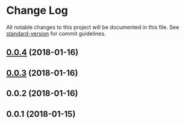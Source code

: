 # Change Log

All notable changes to this project will be documented in this file. See [standard-version](https://github.com/conventional-changelog/standard-version) for commit guidelines.

<a name="0.0.4"></a>
## [0.0.4](https://www.github.com/quicksnap/redux-guards/compare/v0.0.3...v0.0.4) (2018-01-16)



<a name="0.0.3"></a>
## [0.0.3](https://www.github.com/quicksnap/redux-guards/compare/v0.0.2...v0.0.3) (2018-01-16)



<a name="0.0.2"></a>
## 0.0.2 (2018-01-16)



<a name="0.0.1"></a>

## 0.0.1 (2018-01-15)

